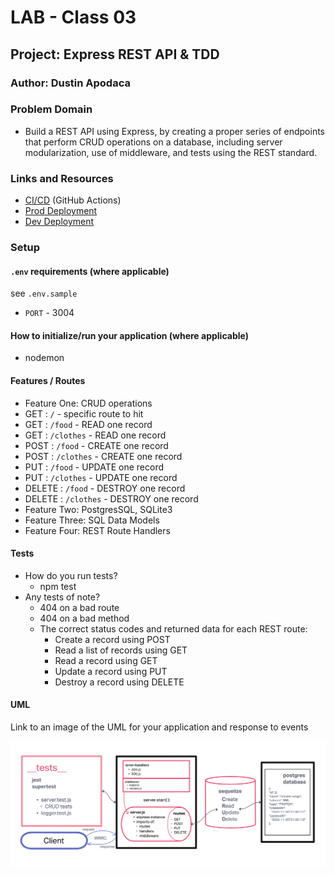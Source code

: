 # LAB - Class 03

## Project: Express REST API & TDD

### Author: Dustin Apodaca

### Problem Domain

- Build a REST API using Express, by creating a proper series of endpoints that perform CRUD operations on a database, including server modularization, use of middleware, and tests using the REST standard.

### Links and Resources

- [CI/CD](https://github.com/dustinapodaca/basic-express-server/actions) (GitHub Actions)
- [Prod Deployment](https://basic-express-server-prod.onrender.com)
- [Dev Deployment](https://basic-express-server-4wjg.onrender.com)

### Setup

#### `.env` requirements (where applicable)

see `.env.sample`

- `PORT` - 3004

#### How to initialize/run your application (where applicable)

- nodemon

#### Features / Routes

- Feature One: CRUD operations
- GET : `/` - specific route to hit
- GET : `/food` - READ one record
- GET : `/clothes` - READ one record
- POST : `/food` - CREATE one record
- POST : `/clothes` - CREATE one record
- PUT : `/food` - UPDATE one record
- PUT : `/clothes` - UPDATE one record
- DELETE : `/food` - DESTROY one record
- DELETE : `/clothes` - DESTROY one record
- Feature Two: PostgresSQL, SQLite3
- Feature Three: SQL Data Models
- Feature Four: REST Route Handlers

#### Tests

- How do you run tests?
  - npm test
- Any tests of note?
  - 404 on a bad route
  - 404 on a bad method
  - The correct status codes and returned data for each REST route:
    - Create a record using POST
    - Read a list of records using GET
    - Read a record using GET
    - Update a record using PUT
    - Destroy a record using DELETE

#### UML

Link to an image of the UML for your application and response to events

![UML](./assets/img/UMI-APICRUD.png)
